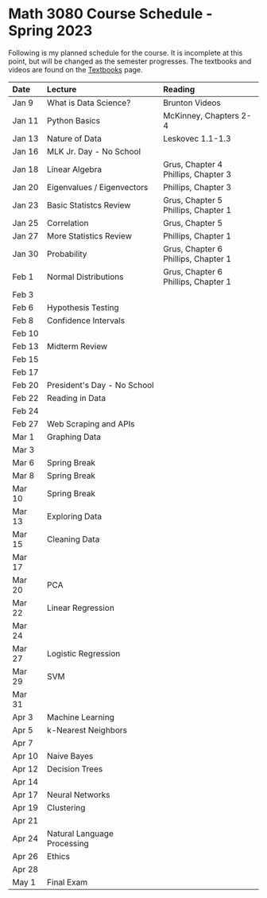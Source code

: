 # Math 3080 Course Schedule - Spring 2023
Following is my planned schedule for the course. It is incomplete at this point, but will be changed as the semester progresses. The textbooks and videos are found on the [Textbooks](https://github.com/drolsonmi/math3080/blob/main/3080_Textbooks.md) page.

| Date   | Lecture                       | Reading |
| :----- | :------                       | :------ |
| Jan 9  | What is Data Science?         | Brunton Videos |
| Jan 11 | Python Basics                 | McKinney, Chapters 2-4 |
| Jan 13 | Nature of Data                | Leskovec 1.1-1.3 |
| Jan 16 | MLK Jr. Day - No School       | |
| Jan 18 | Linear Algebra                | Grus, Chapter 4<br>Phillips, Chapter 3 |
| Jan 20 | Eigenvalues / Eigenvectors    | Phillips, Chapter 3 |
| Jan 23 | Basic Statistcs Review        | Grus, Chapter 5<br>Phillips, Chapter 1 |
| Jan 25 | Correlation | Grus, Chapter 5 |
| Jan 27 | More Statistics Review        | Phillips, Chapter 1 |
| Jan 30 | Probability                   | Grus, Chapter 6<br>Phillips, Chapter 1 |
| Feb 1  | Normal Distributions          | Grus, Chapter 6<br>Phillips, Chapter 1 |
| Feb 3  | | |
| Feb 6  | Hypothesis Testing | |
| Feb 8  | Confidence Intervals | |
| Feb 10 |  | |
| Feb 13 | Midterm Review | |
| Feb 15 | | |
| Feb 17 | | |
| Feb 20 | President's Day - No School | |
| Feb 22 | Reading in Data | |
| Feb 24 | | |
| Feb 27 | Web Scraping and APIs| |
| Mar 1  | Graphing Data | |
| Mar 3  | | |
| Mar 6  | Spring Break | |
| Mar 8  | Spring Break | |
| Mar 10 | Spring Break | |
| Mar 13 | Exploring Data | |
| Mar 15 | Cleaning Data | |
| Mar 17 |  | |
| Mar 20 | PCA | |
| Mar 22 | Linear Regression | |
| Mar 24 | | |
| Mar 27 | Logistic Regression | |
| Mar 29 | SVM | |
| Mar 31 | | |
| Apr 3  | Machine Learning | |
| Apr 5  | k-Nearest Neighbors | |
| Apr 7  |  | |
| Apr 10 | Naive Bayes | |
| Apr 12 | Decision Trees| |
| Apr 14 | | |
| Apr 17 | Neural Networks | |
| Apr 19 | Clustering | |
| Apr 21 | | |
| Apr 24 | Natural Language Processing | |
| Apr 26 | Ethics | |
| Apr 28 | | |
| May 1  | Final Exam | |